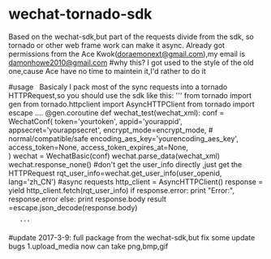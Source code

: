 # wechat-tornado-sdk
   Based on the wechat-sdk,but part of the requests divide from the sdk, so tornado or other web frame work can make it async.
   Already got permissions from the Ace Kwok(doraemonext@gmail.com),my email is damonhowe2010@gmail.com
#why this?
   I got used to the style of the old one,cause Ace have no time to maintein it,I'd rather to do it

#usage
   Basicaly I pack  most of the sync requests into a tornado HTTPRequest,so you should use the sdk like this:
   '''
   from tornado import gen
   from tornado.httpclient import AsyncHTTPClient
   from tornado import escape
   ....
   @gen.coroutine
   def wechat_test(wechat_xml):
       conf = WechatConf(
            token='yourtoken', 
            appid='yourappid',   
            appsecret='yourappsecret', 
            encrypt_mode=encrypt_mode,  # normal/compatible/safe
            encoding_aes_key='yourencoding_aes_key',
            access_token=None,
            access_token_expires_at=None,            
        )
       wechat = WechatBasic(conf)
       wechat.parse_data(wechat_xml)
       wechat.response_none()
       #don't get the user_info directly ,just get the HTTPRequest
       rqt_user_info=wechat.get_user_info(user_openid, lang='zh_CN')
       #async requests
       http_client = AsyncHTTPClient()
       response    = yield http_client.fetch(rqt_user_info)
       if response.error:
           print "Error:", response.error
       else:
           print response.body
           result =escape.json_decode(response.body)
           
       '''
    
    
#update 2017-3-9:
  full package from the wechat-sdk,but fix some update bugs
  1.upload_media now can take png,bmp,gif
